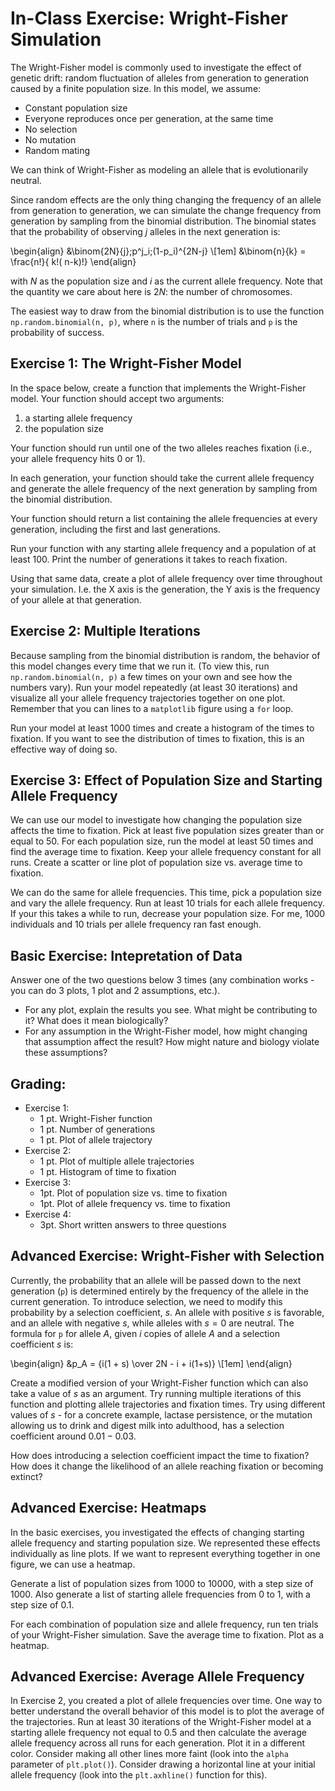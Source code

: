# In-Class Exercise: Wright-Fisher Simulation

The Wright-Fisher model is commonly used to investigate the effect of genetic drift: random fluctuation of alleles from generation to generation caused by a finite population size. In this model, we assume:

* Constant population size
* Everyone reproduces once per generation, at the same time
* No selection
* No mutation
* Random mating

We can think of Wright-Fisher as modeling an allele that is evolutionarily neutral.

Since random effects are the only thing changing the frequency of an allele from generation to generation, we can simulate the change frequency from generation by sampling from the binomial distribution. The binomial states that the probability of observing $j$ alleles in the next generation is:

\begin{align}
&\binom{2N}{j}\;p^j_i\;(1-p_i)^{2N-j} \\[1em]
&\binom{n}{k} = \frac{n!}{ k!( n-k)!}
\end{align}

with $N$  as the population size and  $i$ as the current allele frequency. Note that the quantity we care about here is  $2N$: the number of chromosomes.

The easiest way to draw from the binomial distribution is to use the function `np.random.binomial(n, p)`, where `n` is the number of trials and `p` is the probability of success.

## Exercise 1: The Wright-Fisher Model

In the space below, create a function that implements the Wright-Fisher model. Your function should accept two arguments:

1. a starting allele frequency
2. the population size

Your function should run until one of the two alleles reaches fixation (i.e., your allele frequency hits 0 or 1).

In each generation, your function should take the current allele frequency and generate the allele frequency of the next generation by sampling from the binomial distribution. 

Your function should return a list containing the allele frequencies at every generation, including the first and last generations.

Run your function with any starting allele frequency and a population of at least 100. Print the number of generations it takes to reach fixation.

Using that same data, create a plot of allele frequency over time throughout your simulation. I.e. the X axis is the generation, the Y axis is the frequency of your allele at that generation. 

## Exercise 2: Multiple Iterations

Because sampling from the binomial distribution is random, the behavior of this model changes every time that we run it. (To view this, run  `np.random.binomial(n, p)` a few times on your own and see how the numbers vary). Run your model repeatedly (at least 30 iterations) and visualize all your allele frequency trajectories together on one plot. Remember that you can lines to a `matplotlib` figure using a `for` loop.

Run your model at least 1000 times and create a histogram of the times to fixation. If you want to see the distribution of times to fixation, this is an effective way of doing so. 

## Exercise 3: Effect of Population Size and Starting Allele Frequency

We can use our model to investigate how changing the population size affects the time to fixation. Pick at least five population sizes greater than or equal to 50. For each population size, run the model at least 50 times and find the average time to fixation. Keep your allele frequency constant for all runs. Create a scatter or line plot of population size vs. average time to fixation.

We can do the same for allele frequencies. This time, pick a population size and vary the allele frequency. Run at least 10 trials for each allele frequency. If your this takes a while to run, decrease your population size. For me, 1000 individuals and 10 trials per allele frequency ran fast enough.

## Basic Exercise: Intepretation of Data

Answer one of the two questions below 3 times (any combination works - you can do 3 plots, 1 plot and 2 assumptions, etc.).

* For any plot, explain the results you see. What might be contributing to it? What does it mean biologically?
* For any assumption in the Wright-Fisher model, how might changing that assumption affect the result? How might nature and biology violate these assumptions?

## Grading: 

* Exercise 1: 
    - 1 pt. Wright-Fisher function
    - 1 pt. Number of generations
    - 1 pt. Plot of allele trajectory 
* Exercise 2: 
    - 1 pt. Plot of multiple allele trajectories
    - 1 pt. Histogram of time to fixation
* Exercise 3: 
    - 1pt. Plot of population size vs. time to fixation
    - 1pt. Plot of allele frequency vs. time to fixation
* Exercise 4: 
    - 3pt. Short written answers to three questions


## Advanced Exercise: Wright-Fisher with Selection

Currently, the probability that an allele will be passed down to the next generation (`p`) is determined entirely by the frequency of the allele in the current generation. To introduce selection, we need to modify this probability by a selection coefficient, $s$. An allele with positive $s$ is favorable, and an allele with negative $s$, while alleles with $s = 0$ are neutral. The formula for `p` for allele $A$, given $i$ copies of allele $A$ and a selection coefficient $s$ is: 

\begin{align}
&p_A = {i(1 + s) \over  2N - i + i(1+s)} \\[1em]
\end{align}

Create a modified version of your Wright-Fisher function which can also take a value of $s$ as an argument. Try running multiple iterations of this function and plotting allele trajectories and fixation times. Try using different values of $s$ - for a concrete example, lactase persistence, or the mutation allowing us to drink and digest milk into adulthood, has a selection coefficient around $0.01 - 0.03$.

How does introducing a selection coefficient impact the time to fixation? How does it change the likelihood of an allele reaching fixation or becoming extinct?  

## Advanced Exercise: Heatmaps

In the basic exercises, you investigated the effects of changing starting allele frequency and starting population size. We represented these effects individually as line plots. If we want to represent everything together in one figure, we can use a heatmap.

Generate a list of population sizes from 1000 to 10000, with a step size of 1000. Also generate a list of starting allele frequencies from 0 to 1, with a step size of 0.1.

For each combination of population size and allele frequency, run ten trials of your Wright-Fisher simulation. Save the average time to fixation. Plot as a heatmap.

## Advanced Exercise: Average Allele Frequency

In Exercise 2, you created a plot of allele frequencies over time. One way to better understand the overall behavior of this model is to plot the average of the trajectories. Run at least 30 iterations of the Wright-Fisher model at a starting allele frequency not equal to $0.5$ and then calculate the average allele frequency across all runs for each generation. Plot it in a different color. Consider making all other lines more faint (look into the `alpha` parameter of `plt.plot()`). Consider drawing a horizontal line at your initial allele frequency (look into the `plt.axhline()` function for this).
